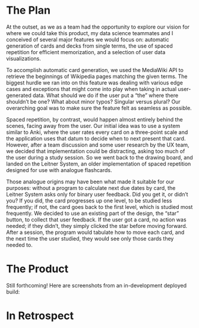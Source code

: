 # The Plan

At the outset, as we as a team had the opportunity to explore our vision for where we could take this product, my data science teammates and I conceived of several major features we would focus on: automatic generation of cards and decks from single terms, the use of spaced repetition for efficient memorization, and a selection of user data visualizations.

To accomplish automatic card generation, we used the MediaWiki API to retrieve the beginnings of Wikipedia pages matching the given terms. The biggest hurdle we ran into on this feature was dealing with various edge cases and exceptions that might come into play when taking in actual user-generated data. What should we do if the user put a “the” where there shouldn’t be one? What about minor typos? Singular versus plural? Our overarching goal was to make sure the feature felt as seamless as possible. 

Spaced repetition, by contrast, would happen almost entirely behind the scenes, facing away from the user. Our initial idea was to use a system similar to Anki, where the user rates every card on a three-point scale and the application uses that datum to decide when to next present that card. However, after a team discussion and some user research by the UX team, we decided that implementation could be distracting, asking too much of the user during a study session. So we went back to the drawing board, and landed on the Leitner System, an older implementation of spaced repetition designed for use with analogue flashcards. 

Those analogue origins may have been what made it suitable for our purposes: without a program to calculate next due dates by card, the Leitner System asks only for binary user feedback. Did you get it, or didn’t you? If you did, the card progresses up one level, to be studied less frequently; if not, the card goes back to the first level, which is studied most frequently. We decided to use an existing part of the design, the “star” button, to collect that user feedback. If the user got a card, no action was needed; if they didn’t, they simply clicked the star before moving forward. After a session, the program would tabulate how to move each card, and the next time the user studied, they would see only those cards they needed to.



# The Product

Still forthcoming! Here are screenshots from an in-development deployed build:

# In Retrospect
